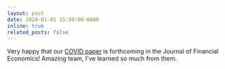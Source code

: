 ```yaml
---
layout: post
date: 2024-01-01 15:59:00-0400
inline: true
related_posts: false
---
```


Very happy that our [COVID paper](https://papers.ssrn.com/sol3/papers.cfm?abstract_id=3560347) is forthcoming in the Journal of Financial Economics! Amazing team, I've learned so much from them.

